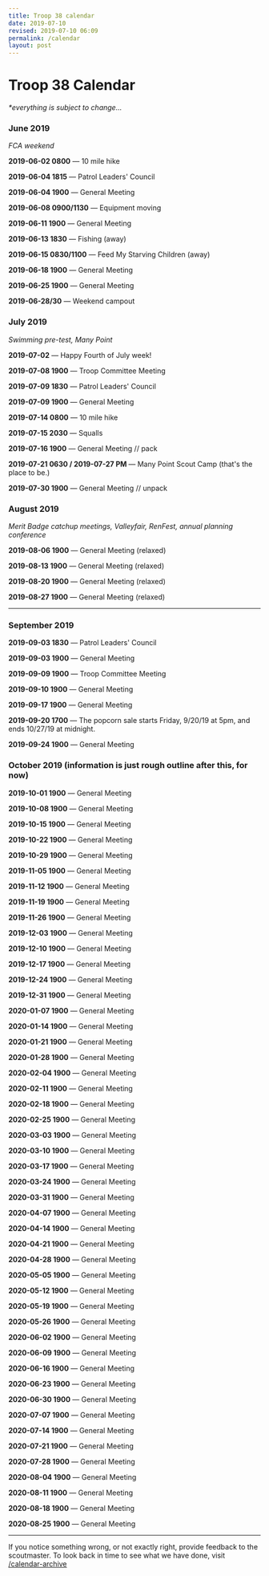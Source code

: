 ```yaml
---
title: Troop 38 calendar
date: 2019-07-10
revised: 2019-07-10 06:09 
permalink: /calendar
layout: post
---
```


# Troop 38 Calendar

<p><em>*everything is subject to change...</em></p>

<h3>June 2019</h3>
<p><em>FCA weekend</em></p>
<p><strong>2019-06-02 0800</strong> — 10 mile hike</p>
<p><strong>2019-06-04 1815</strong> — Patrol Leaders' Council</p>
<p><strong>2019-06-04 1900</strong> — General Meeting</p>
<p><strong>2019-06-08 0900/1130</strong> — Equipment moving</p>
<p><strong>2019-06-11 1900</strong> — General Meeting</p>
<p><strong>2019-06-13 1830</strong> — Fishing (away)</p>
<p><strong>2019-06-15 0830/1100</strong> — Feed My Starving Children (away)</p>
<p><strong>2019-06-18 1900</strong> — General Meeting</p>
<!-- 23/29 Grey Wolf week 2 Eþan, Carter staff and Tim participates -->
<p><strong>2019-06-25 1900</strong> — General Meeting</p>
<p><strong>2019-06-28/30</strong> — Weekend campout</p>

<h3>July 2019</h3>
<p><em>Swimming pre-test, Many Point</em></p>
<p><strong>2019-07-02</strong> — Happy Fourth of July week!</p>
<p><strong>2019-07-08 1900</strong> — Troop Committee Meeting</p>
<p><strong>2019-07-09 1830</strong> — Patrol Leaders' Council</p>
<p><strong>2019-07-09 1900</strong> — General Meeting</p>
<p><strong>2019-07-14 0800</strong> — 10 mile hike</p>
<p><strong>2019-07-15 2030</strong> — Squalls</p>
<p><strong>2019-07-16 1900</strong> — General Meeting // pack</p>
<p><strong>2019-07-21 0630 / 2019-07-27 PM </strong> — Many Point Scout Camp (that's the place to be.)</p>
<p><strong>2019-07-30 1900</strong> — General Meeting // unpack</p>

<h3>August 2019</h3>
<p><em>Merit Badge catchup meetings, Valleyfair, RenFest, annual planning conference</em></p>
<p><strong>2019-08-06 1900</strong> — General Meeting (relaxed)</p>
<p><strong>2019-08-13 1900</strong> — General Meeting (relaxed)</p>
<p><strong>2019-08-20 1900</strong> — General Meeting (relaxed)</p>
<p><strong>2019-08-27 1900</strong> — General Meeting (relaxed)</p>

<hr>

<h3>September 2019</h3>
<p><strong>2019-09-03 1830</strong> — Patrol Leaders' Council</p>
<p><strong>2019-09-03 1900</strong> — General Meeting</p>
<p><strong>2019-09-09 1900</strong> — Troop Committee Meeting</p>
<p><strong>2019-09-10 1900</strong> — General Meeting</p>
<p><strong>2019-09-17 1900</strong> — General Meeting</p>
<p><strong>2019-09-20 1700</strong> — The popcorn sale starts Friday, 9/20/19 at 5pm, and ends 10/27/19 at midnight.</p>
<p><strong>2019-09-24 1900</strong> — General Meeting</p>

<h3>October 2019 (information is just rough outline after this, for now)</h3>

<p><strong>2019-10-01 1900</strong> — General Meeting</p>
<p><strong>2019-10-08 1900</strong> — General Meeting</p>
<p><strong>2019-10-15 1900</strong> — General Meeting</p>
<p><strong>2019-10-22 1900</strong> — General Meeting</p>
<p><strong>2019-10-29 1900</strong> — General Meeting</p>

<p><strong>2019-11-05 1900</strong> — General Meeting</p>
<p><strong>2019-11-12 1900</strong> — General Meeting</p>
<p><strong>2019-11-19 1900</strong> — General Meeting</p>
<p><strong>2019-11-26 1900</strong> — General Meeting</p>

<p><strong>2019-12-03 1900</strong> — General Meeting</p>
<p><strong>2019-12-10 1900</strong> — General Meeting</p>
<p><strong>2019-12-17 1900</strong> — General Meeting</p>
<p><strong>2019-12-24 1900</strong> — General Meeting</p>
<p><strong>2019-12-31 1900</strong> — General Meeting</p>

<p><strong>2020-01-07 1900</strong> — General Meeting</p>
<p><strong>2020-01-14 1900</strong> — General Meeting</p>
<p><strong>2020-01-21 1900</strong> — General Meeting</p>
<p><strong>2020-01-28 1900</strong> — General Meeting</p>

<p><strong>2020-02-04 1900</strong> — General Meeting</p>
<p><strong>2020-02-11 1900</strong> — General Meeting</p>
<p><strong>2020-02-18 1900</strong> — General Meeting</p>
<p><strong>2020-02-25 1900</strong> — General Meeting</p>

<p><strong>2020-03-03 1900</strong> — General Meeting</p>
<p><strong>2020-03-10 1900</strong> — General Meeting</p>
<p><strong>2020-03-17 1900</strong> — General Meeting</p>
<p><strong>2020-03-24 1900</strong> — General Meeting</p>
<p><strong>2020-03-31 1900</strong> — General Meeting</p>

<p><strong>2020-04-07 1900</strong> — General Meeting</p>
<p><strong>2020-04-14 1900</strong> — General Meeting</p>
<p><strong>2020-04-21 1900</strong> — General Meeting</p>
<p><strong>2020-04-28 1900</strong> — General Meeting</p>

<p><strong>2020-05-05 1900</strong> — General Meeting</p>
<p><strong>2020-05-12 1900</strong> — General Meeting</p>
<p><strong>2020-05-19 1900</strong> — General Meeting</p>
<p><strong>2020-05-26 1900</strong> — General Meeting</p>

<p><strong>2020-06-02 1900</strong> — General Meeting</p>
<p><strong>2020-06-09 1900</strong> — General Meeting</p>
<p><strong>2020-06-16 1900</strong> — General Meeting</p>
<p><strong>2020-06-23 1900</strong> — General Meeting</p>
<p><strong>2020-06-30 1900</strong> — General Meeting</p>

<p><strong>2020-07-07 1900</strong> — General Meeting</p>
<p><strong>2020-07-14 1900</strong> — General Meeting</p>
<p><strong>2020-07-21 1900</strong> — General Meeting</p>
<p><strong>2020-07-28 1900</strong> — General Meeting</p>

<p><strong>2020-08-04 1900</strong> — General Meeting</p>
<p><strong>2020-08-11 1900</strong> — General Meeting</p>
<p><strong>2020-08-18 1900</strong> — General Meeting</p>
<p><strong>2020-08-25 1900</strong> — General Meeting</p>

<hr>

<p>If you notice something wrong, or not exactly right, provide feedback to the scoutmaster. To look back in time to see what we have done, visit <a href="/calendar-archive">/calendar-archive</a></p>
